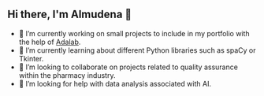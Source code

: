 ## Hi there, I'm Almudena 👋 

- 🔭 I’m currently working on small projects to include in my portfolio with the help of [Adalab](https://github.com/Adalab).
- 🌱 I’m currently learning about different Python libraries such as spaCy or Tkinter.
- 👯 I’m looking to collaborate on projects related to quality assurance within the pharmacy industry.
- 🤔 I’m looking for help with data analysis associated with AI.

